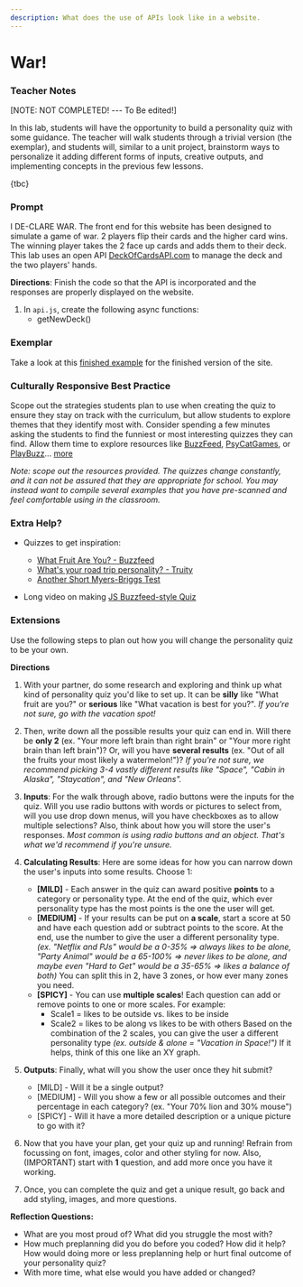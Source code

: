 ```yaml
---
description: What does the use of APIs look like in a website.
---
```


# War!

### Teacher Notes

[NOTE: NOT COMPLETED! --- To Be edited!]

In this lab, students will have the opportunity to build a personality quiz with some guidance. The teacher will walk students through a trivial version (the exemplar), and students will, similar to a unit project, brainstorm ways to personalize it adding different forms of inputs, creative outputs, and implementing concepts in the previous few lessons.

{tbc}

### Prompt

I DE-CLARE WAR. The front end for this website has been designed to simulate a game of war. 2 players flip their cards and the higher card wins. The winning player takes the 2 face up cards and adds them to their deck. This lab uses an open API [DeckOfCardsAPI.com](https://deckofcardsapi.com/) to manage the deck and the two players' hands. 

**Directions**: Finish the code so that the API is incorporated and the responses are properly displayed on the website.

1. In `api.js`, create the following async functions:
    - getNewDeck()

### Exemplar

Take a look at this [finished example](./U3LAB2-Exemplar/index.html) for the finished version of the site.

### Culturally Responsive Best Practice

Scope out the strategies students plan to use when creating the quiz to ensure they stay on track with the curriculum, but allow students to explore themes that they identify most with. Consider spending a few minutes asking the students to find the funniest or most interesting quizzes they can find. Allow them time to explore resources like [BuzzFeed](https://www.buzzfeed.com/quizzes), [PsyCatGames](https://psycatgames.com/quiz/), or [PlayBuzz](https://www.playbuzz.com/quizzes/personality)... [more](https://funpersonalityquizzes.net/)

_Note: scope out the resources provided. The quizzes change constantly, and it can not be assured that they are appropriate for school. You may instead want to compile several examples that you have pre-scanned and feel comfortable using in the classroom._

### Extra Help?

- Quizzes to get inspiration:
    - [What Fruit Are You? - Buzzfeed](https://www.buzzfeed.com/natalyalobanova/what-fruit-are-you)
    - [What's your road trip personality? - Truity](https://www.truity.com/test/travel-personality-test)
    - [Another Short Myers-Briggs Test](https://dynomight.net/mbti/)

- Long video on making [JS Buzzfeed-style Quiz](https://www.youtube.com/watch?v=7x2Zk1qwBBU)

### Extensions

Use the following steps to plan out how you will change the personality quiz to be your own.

**Directions**

1. With your partner, do some research and exploring and think up what kind of personality quiz you'd like to set up. It can be **silly** like "What fruit are you?" or **serious** like "What vacation is best for you?". _If you're not sure, go with the vacation spot!_

2. Then, write down all the possible results your quiz can end in. Will there be **only 2** (ex. "Your more left brain than right brain" or "Your more right brain than left brain")? Or, will you have **several results** (ex. "Out of all the fruits your most likely a watermelon!")? _If you're not sure, we recommend picking 3-4 vastly different results like "Space", "Cabin in Alaska", "Staycation", and "New Orleans"._

3. **Inputs**: For the walk through above, radio buttons were the inputs for the quiz. Will you use radio buttons with words or pictures to select from, will you use drop down menus, will you have checkboxes as to allow multiple selections? Also, think about how you will store the user's responses. _Most common is using radio buttons and an object. That's what we'd recommend if you're unsure._

4. **Calculating Results**: Here are some ideas for how you can narrow down the user's inputs into some results. Choose 1:
    - **[MILD]** - Each answer in the quiz can award positive **points** to a category or personality type. At the end of the quiz, which ever personality type has the most points is the one the user will get.
    - **[MEDIUM]** - If your results can be put on **a scale**, start a score at 50 and have each question add or subtract points to the score. At the end, use the number to give the user a different personality type. _(ex. "Netflix and PJs" would be a 0-35% => always likes to be alone, "Party Animal" would be a 65-100% => never likes to be alone, and maybe even "Hard to Get" would be a 35-65% => likes a balance of both)_ You can split this in 2, have 3 zones, or how ever many zones you need.
    - **[SPICY]** - You can use **multiple scales**! Each question can add or remove points to one or more scales. For example:
        - Scale1 = likes to be outside vs. likes to be inside
        - Scale2 = likes to be along vs likes to be with others
        Based on the combination of the 2 scales, you can give the user a different personality type _(ex. outside & alone = "Vacation in Space!")_ If it helps, think of this one like an XY graph.

5. **Outputs**: Finally, what will you show the user once they hit submit?
    - [MILD] - Will it be a single output?
    - [MEDIUM] - Will you show a few or all possible outcomes and their percentage in each category? (ex. "Your 70% lion and 30% mouse")
    - [SPICY] - Will it have a more detailed description or a unique picture to go with it?

6. Now that you have your plan, get your quiz up and running! Refrain from focussing on font, images, color and other styling for now. Also, (IMPORTANT) start with **1** question, and add more once you have it working.

7. Once, you can complete the quiz and get a unique result, go back and add styling, images, and more questions. 

**Reflection Questions:**

- What are you most proud of? What did you struggle the most with?
- How much preplanning did you do before you coded? How did it help? How would doing more or less preplanning help or hurt final outcome of your personality quiz?
- With more time, what else would you have added or changed?